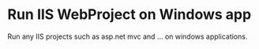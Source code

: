 # Run IIS WebProject on Windows app

Run any IIS projects such as asp.net mvc and ... on windows applications.
